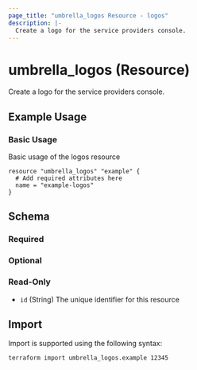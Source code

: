 ```yaml
---
page_title: "umbrella_logos Resource - logos"
description: |-
  Create a logo for the service providers console.
---
```


# umbrella_logos (Resource)

Create a logo for the service providers console.

## Example Usage


### Basic Usage

Basic usage of the logos resource

```hcl
resource "umbrella_logos" "example" {
  # Add required attributes here
  name = "example-logos"
}
```



## Schema

### Required



### Optional



### Read-Only

- `id` (String) The unique identifier for this resource



## Import

Import is supported using the following syntax:

```shell
terraform import umbrella_logos.example 12345
```

